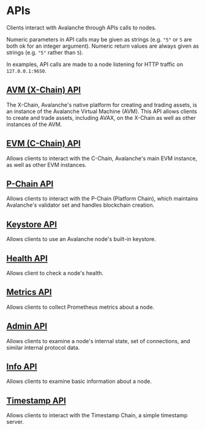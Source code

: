 # APIs

Clients interact with Avalanche through APIs calls to nodes.

Numeric parameters in API calls may be given as strings (e.g. `"5"` or `5` are both ok for an integer argument).
Numeric return values are always given as strings (e.g. `"5"` rather than `5`).

In examples, API calls are made to a node listening for HTTP traffic on `127.0.0.1:9650`.

## [AVM (X-Chain) API](./avm.md)

The X-Chain, Avalanche's native platform for creating and trading assets, is an instance of the Avalanche Virtual Machine (AVM).
This API allows clients to create and trade assets, including AVAX, on the X-Chain as well as other instances of the AVM.

## [EVM (C-Chain) API](./evm.md)

Allows clients to interact with the C-Chain, Avalanche's main EVM instance, as well as other EVM instances.

## [P-Chain API](./platform.md)

Allows clients to interact with the P-Chain (Platform Chain), which maintains Avalanche's validator set and handles blockchain creation.

## [Keystore API](./keystore.md) 

Allows clients to use an Avalanche node's built-in keystore.

## [Health API](./health.md)

Allows client to check a node's health.

## [Metrics API](./metrics.md) 

Allows clients to collect Prometheus metrics about a node.

## [Admin API](./admin.md)

Allows clients to examine a node's internal state, set of connections, and similar internal protocol data.

## [Info API](./info.md)

Allows clients to examine basic information about a node.

## [Timestamp API](./timestamp.md)

Allows clients to interact with the Timestamp Chain, a simple timestamp server.